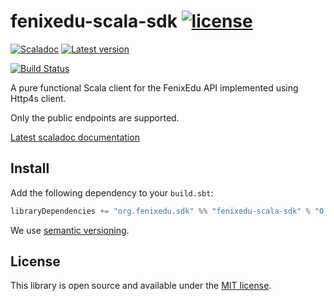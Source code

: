 # fenixedu-scala-sdk [![license](http://img.shields.io/:license-MIT-blue.svg)](LICENSE)
[![Scaladoc](http://javadoc-badge.appspot.com/org.fenixedu.sdk/fenixedu-scala-sdk_2.13.svg?label=scaladoc&style=plastic&maxAge=604800)](https://fenixedu.github.io/fenixedu-scala-sdk/latest/api/org/fenixedu/sdk/index.html)
[![Latest version](https://index.scala-lang.org/FenixEdu/fenixedu-scala-sdk/latest.svg)](https://index.scala-lang.org/FenixEdu/fenixedu-scala-sdk/)

[![Build Status](https://travis-ci.org/FenixEdu/fenixedu-scala-sdk.svg?branch=master&style=plastic&maxAge=604800)](https://travis-ci.org/FenixEdu/fenixedu-scala-sdk)

A pure functional Scala client for the FenixEdu API implemented using Http4s client.

Only the public endpoints are supported.

[Latest scaladoc documentation](https://fenixedu.github.io/fenixedu-scala-sdk/latest/api/org/fenixedu/sdk/index.html)

## Install
Add the following dependency to your `build.sbt`:
```sbt
libraryDependencies += "org.fenixedu.sdk" %% "fenixedu-scala-sdk" % "0.1.0"
```
We use [semantic versioning](http://semver.org).

## License
This library is open source and available under the [MIT license](LICENSE).
